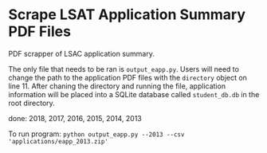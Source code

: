 # Scrape LSAT Application Summary PDF Files

PDF scrapper of LSAC application summary.

The only file that needs to be ran is `output_eapp.py`.  Users will need to change the path to the application PDF files with the `directory` object on line 11.  After chaning the directory and running the file, application information will be placed into a SQLite database called `student_db.db` in the root directory.

done: 2018, 2017, 2016, 2015, 2014, 2013

To run program: `python output_eapp.py --2013 --csv 'applications/eapp_2013.zip'`
